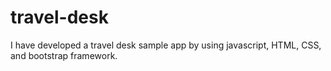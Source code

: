 # travel-desk
I have developed a travel desk sample app by using javascript, HTML, CSS, and bootstrap framework.
